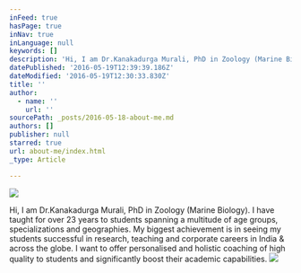 ```yaml
---
inFeed: true
hasPage: true
inNav: true
inLanguage: null
keywords: []
description: 'Hi, I am Dr.Kanakadurga Murali, PhD in Zoology (Marine Biology). I have taught for over 23 years to students spanning a multitude of age groups, specializations and geographies. My biggest achievement is in seeing my students successful in research, teaching and corporate careers in India & across the globe. I want to offer personalised and holistic coaching of high quality to students and significantly boost their academic capabilities.'
datePublished: '2016-05-19T12:39:39.186Z'
dateModified: '2016-05-19T12:30:33.830Z'
title: ''
author:
  - name: ''
    url: ''
sourcePath: _posts/2016-05-18-about-me.md
authors: []
publisher: null
starred: true
url: about-me/index.html
_type: Article

---
```

![](https://the-grid-user-content.s3-us-west-2.amazonaws.com/3ba48477-f19c-43cb-aa32-27cec0ab6ada.jpg)

Hi, I am Dr.Kanakadurga Murali, PhD in Zoology (Marine Biology). I have taught for over 23 years to students spanning a multitude of age groups, specializations and geographies. My biggest achievement is in seeing my students successful in research, teaching and corporate careers in India & across the globe. I want to offer personalised and holistic coaching of high quality to students and significantly boost their academic capabilities.
![](https://the-grid-user-content.s3-us-west-2.amazonaws.com/45d7cf8b-a52e-42ea-ab57-d09e04d74880.jpg)